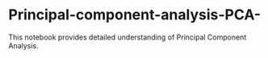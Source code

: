 # Principal-component-analysis-PCA-
This notebook provides detailed understanding of Principal Component Analysis.
